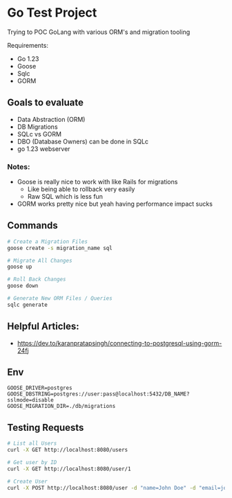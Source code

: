 # Go Test Project

Trying to POC GoLang with various ORM's and migration tooling

Requirements:
- Go 1.23
- Goose
- Sqlc
- GORM

## Goals to evaluate

- Data Abstraction (ORM)
- DB Migrations 
- SQLc vs GORM
- DBO (Database Owners) can be done in SQLc
- go 1.23 webserver 


### Notes:

- Goose is really nice to work with like Rails for migrations
  - Like being able to rollback very easily
  - Raw SQL which is less fun
- GORM works pretty nice but yeah having performance impact sucks


## Commands

```bash
# Create a Migration Files
goose create -s migration_name sql

# Migrate All Changes 
goose up

# Roll Back Changes
goose down

# Generate New ORM Files / Queries
sqlc generate 

```

## Helpful Articles:

- https://dev.to/karanpratapsingh/connecting-to-postgresql-using-gorm-24fj


## Env

```
GOOSE_DRIVER=postgres
GOOSE_DBSTRING=postgres://user:pass@localhost:5432/DB_NAME?sslmode=disable
GOOSE_MIGRATION_DIR=./db/migrations
```


## Testing Requests

```bash
# List all Users
curl -X GET http://localhost:8080/users

# Get user by ID
curl -X GET http://localhost:8080/user/1

# Create User
curl -X POST http://localhost:8080/user -d "name=John Doe" -d "email=johndoe@example.com"

```